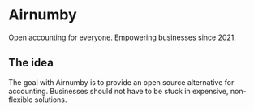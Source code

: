 # Airnumby

Open accounting for everyone. Empowering businesses since 2021.

## The idea

The goal with Airnumby is to provide an open source alternative for accounting. Businesses should not have to be stuck in expensive, non-flexible solutions.
